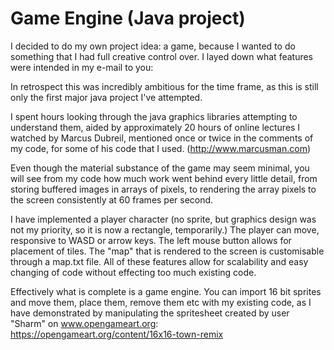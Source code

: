 # Game Engine (Java project)

I decided to do my own project idea: a game, because I wanted to do something that I had full creative control over.
I layed down what features were intended in my e-mail to you:

In retrospect this was incredibly ambitious for the time frame, as this is still only the first major java project I've attempted.

I spent hours looking through the java graphics libraries attempting to understand them, aided by approximately 20 hours of online lectures I watched by Marcus Dubreil, mentioned once or twice in the comments of my code, for some of his code that I used. (http://www.marcusman.com)

Even though the material substance of the game may seem minimal, you will see from my code how much work went behind every little detail, from storing buffered images in arrays of pixels, to rendering the array pixels to the screen consistently at 60 frames per second.

I have implemented a player character (no sprite, but graphics design was not my priority, so it is now a rectangle, temporarily.) The player can move, responsive to WASD or arrow keys. The left mouse button allows for placement of tiles.
The "map" that is rendered to the screen is customisable through a map.txt file. All of these features allow for scalability and easy changing of code without effecting too much existing code.

Effectively what is complete is a game engine. You can import 16 bit sprites and move them, place them, remove them etc with my existing code, as I have demonstrated by manipulating the spritesheet created by user "Sharm" on www.opengameart.org:
https://opengameart.org/content/16x16-town-remix
